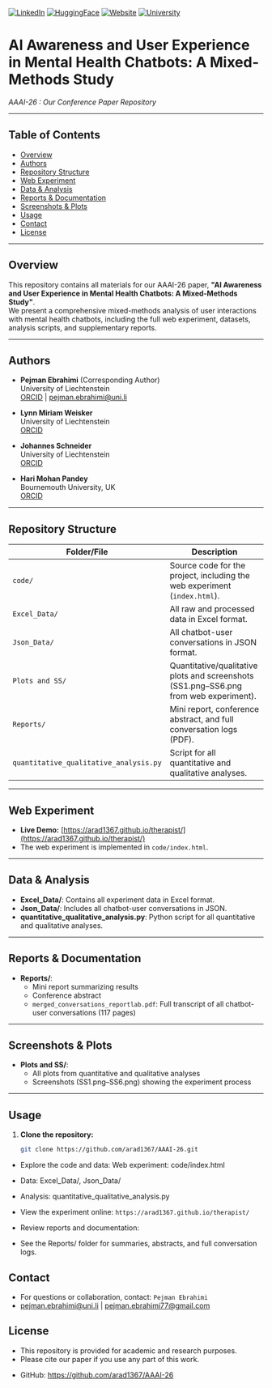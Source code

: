 [![LinkedIn](https://img.shields.io/badge/LinkedIn-0077B5?style=for-the-badge&logo=linkedin&logoColor=white)](https://www.linkedin.com/in/pejman-ebrahimi-4a60151a7/)
[![HuggingFace](https://img.shields.io/badge/🤗_Hugging_Face-FFD21E?style=for-the-badge)](https://huggingface.co/arad1367)
[![Website](https://img.shields.io/badge/Website-008080?style=for-the-badge&logo=About.me&logoColor=white)](https://arad1367.github.io/pejman-ebrahimi/)
[![University](https://img.shields.io/badge/University-00205B?style=for-the-badge&logo=academia&logoColor=white)](https://www.uni.li/pejman.ebrahimi?set_language=en)

# AI Awareness and User Experience in Mental Health Chatbots: A Mixed-Methods Study

_AAAI-26 : Our Conference Paper Repository_

---

## Table of Contents

- [Overview](#overview)
- [Authors](#authors)
- [Repository Structure](#repository-structure)
- [Web Experiment](#web-experiment)
- [Data & Analysis](#data--analysis)
- [Reports & Documentation](#reports--documentation)
- [Screenshots & Plots](#screenshots--plots)
- [Usage](#usage)
- [Contact](#contact)
- [License](#license)

---

## Overview

This repository contains all materials for our AAAI-26 paper, **"AI Awareness and User Experience in Mental Health Chatbots: A Mixed-Methods Study"**.  
We present a comprehensive mixed-methods analysis of user interactions with mental health chatbots, including the full web experiment, datasets, analysis scripts, and supplementary reports.

---

## Authors

- **Pejman Ebrahimi** (Corresponding Author)  
  University of Liechtenstein  
  [ORCID](https://orcid.org/0000-0003-0125-3707) | pejman.ebrahimi@uni.li

- **Lynn Miriam Weisker**  
  University of Liechtenstein  
  [ORCID](https://orcid.org/0009-0005-3621-4670)

- **Johannes Schneider**  
  University of Liechtenstein  
  [ORCID](https://orcid.org/0000-0001-7190-9682)

- **Hari Mohan Pandey**  
  Bournemouth University, UK  
  [ORCID](https://orcid.org/0000-0002-9128-068X)

---

## Repository Structure

| Folder/File                       | Description                                                                 |
|------------------------------------|-----------------------------------------------------------------------------|
| `code/`                           | Source code for the project, including the web experiment (`index.html`).   |
| `Excel_Data/`                     | All raw and processed data in Excel format.                                 |
| `Json_Data/`                      | All chatbot-user conversations in JSON format.                              |
| `Plots and SS/`                   | Quantitative/qualitative plots and screenshots (SS1.png–SS6.png from web experiment).           |
| `Reports/`                        | Mini report, conference abstract, and full conversation logs (PDF).         |
| `quantitative_qualitative_analysis.py` | Script for all quantitative and qualitative analyses.                  |

---

## Web Experiment

- **Live Demo:** [https://arad1367.github.io/therapist/](https://arad1367.github.io/therapist/)
- The web experiment is implemented in `code/index.html`.  

---

## Data & Analysis

- **Excel_Data/**: Contains all experiment data in Excel format.
- **Json_Data/**: Includes all chatbot-user conversations in JSON.
- **quantitative_qualitative_analysis.py**: Python script for all quantitative and qualitative analyses.

---

## Reports & Documentation

- **Reports/**:
  - Mini report summarizing results
  - Conference abstract
  - `merged_conversations_reportlab.pdf`: Full transcript of all chatbot-user conversations (117 pages)

---

## Screenshots & Plots

- **Plots and SS/**:
  - All plots from quantitative and qualitative analyses
  - Screenshots (SS1.png–SS6.png) showing the experiment process

---

## Usage

1. **Clone the repository:**
   ```bash
   git clone https://github.com/arad1367/AAAI-26.git

- Explore the code and data:
Web experiment: code/index.html

- Data: Excel_Data/, Json_Data/

- Analysis: quantitative_qualitative_analysis.py

- View the experiment online:
`https://arad1367.github.io/therapist/`

- Review reports and documentation:

- See the Reports/ folder for summaries, abstracts, and full conversation logs.

## Contact
* For questions or collaboration, contact:
`Pejman Ebrahimi`
* pejman.ebrahimi@uni.li | pejman.ebrahimi77@gmail.com

## License
- This repository is provided for academic and research purposes.
- Please cite our paper if you use any part of this work.

* GitHub: https://github.com/arad1367/AAAI-26
